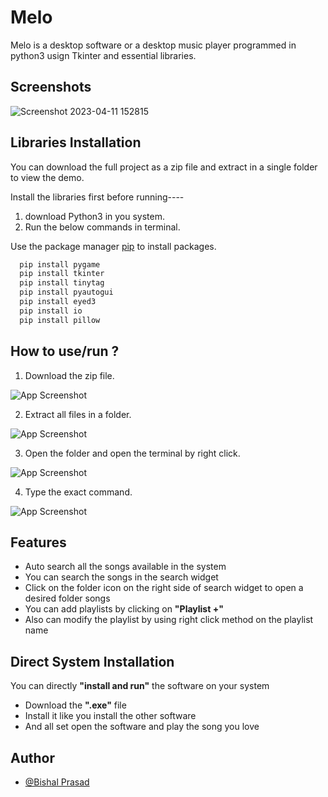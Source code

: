 
# Melo

Melo is a desktop software or a desktop music player programmed in python3 usign Tkinter and essential libraries.


## Screenshots

![Screenshot 2023-04-11 152815](https://user-images.githubusercontent.com/120594033/231132274-39d35ff6-08ff-4d84-818e-d0cb0618ea59.png)



## Libraries Installation

You can download the full project as a zip file and extract in a single folder to view the demo.

Install the libraries first before running----

1. download Python3 in you system.
2. Run the below commands in terminal.

Use the package manager [pip](https://pip.pypa.io/en/stable/) to install packages.
```bash
  pip install pygame
  pip install tkinter
  pip install tinytag
  pip install pyautogui
  pip install eyed3
  pip install io
  pip install pillow

```
    
## How to use/run ?

1. Download the zip file.

![App Screenshot](https://via.placeholder.com/468x300?text=App+Screenshot+Here)

2. Extract all files in a folder.

![App Screenshot](https://via.placeholder.com/468x300?text=App+Screenshot+Here)

3. Open the folder and open the terminal by right click.

![App Screenshot](https://via.placeholder.com/468x300?text=App+Screenshot+Here)

4. Type the exact command.

![App Screenshot](https://via.placeholder.com/468x300?text=App+Screenshot+Here)
## Features

- Auto search all the songs available in the system
- You can search the songs in the search widget
- Click on the folder icon on the right side of search widget to open a desired folder songs
- You can add playlists by clicking on **"Playlist +"**
- Also can modify the playlist by using right click method on the playlist name
## Direct System Installation
You can directly **"install and run"** the software on your system 

- Download the **".exe"** file 
- Install it like you install the other software
- And all set open the software and play the song you love
## Author

- [@Bishal Prasad](https://www.github.com/Bishal-prasad05)


